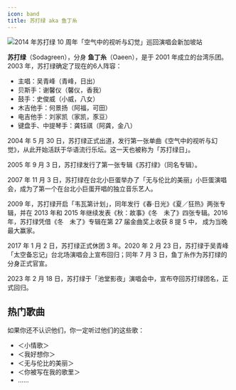 ```yaml
---
icon: band
title: 苏打绿 aka 鱼丁糸
---
```


![2014 年苏打绿 10 周年「空气中的视听与幻觉」巡回演唱会新加坡站](https://cdn.jsdelivr.net/gh/kaluojushi/sodaguide@picbed/start/sodagreen/sodagreen-intro.jpg)

**苏打绿**（Sodagreen），分身 **鱼丁糸**（Oaeen），是于 2001 年成立的台湾乐团。2003 年，苏打绿确定了现在的6人阵容：

- 主唱：吴青峰（青峰，日出）
- 贝斯手：谢馨仪（馨仪，香我）
- 鼓手：史俊威（小威，八女）
- 木吉他手：何景扬（阿福，可田）
- 电吉他手：刘家凯（家凯，豕豆）
- 键盘手、中提琴手：龚钰祺（阿龚，金八）

2004 年 5 月 30 日，苏打绿正式出道，发行第一张单曲《空气中的视听与幻觉》，从此开始活跃于华语流行乐坛。这一天也被称为「苏打绿日」。

2005 年 9 月 3 日，苏打绿发行了第一张专辑《苏打绿》（同名专辑）。

2007 年 11 月 3 日，苏打绿在台北小巨蛋举办了「无与伦比的美丽」小巨蛋演唱会，成为了第一个在台北小巨蛋开唱的独立音乐艺人。

2009 年，苏打绿开启「韦瓦第计划」，同年发行《春·日光》《夏／狂热》两张专辑，并在 2013 年和 2015 年继续发表《秋：故事》《冬　未了》四张专辑。2016 年，苏打绿凭借《冬　未了》专辑在第 27 届金曲奖上收获 8 提 5 中， 成为当晚最大赢家。

2017 年 1 月 2 日，苏打绿正式休团 3 年。2020 年 2 月 23 日，苏打绿于吴青峰「太空备忘记」台北场演唱会上宣布回归；同年 7 月 3 日，鱼丁糸作为苏打绿的分身正式官宣。

2023 年 2 月 18 日，苏打绿于「池堂影夜」演唱会中，宣布夺回苏打绿团名，正式回归。

## 热门歌曲

如果你还不认识他们，你一定听过他们的这些歌：

- ＜小情歌＞
- ＜我好想你＞
- ＜无与伦比的美丽＞
- ＜你被写在我的歌里＞
- ……
